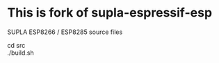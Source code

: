 # This is fork of supla-espressif-esp

SUPLA ESP8266 / ESP8285 source files

cd src<br>
./build.sh <board name>

